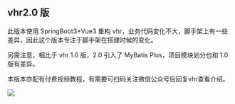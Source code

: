 ## vhr2.0 版

此版本使用 SpringBoot3+Vue3 重构 vhr，业务代码变化不大，脚手架上有一些差异，因此这个版本专注于脚手架在搭建时候的变化。

另需注意，相比于 vhr 1.0 版，2.0 引入了 MyBatis Plus，项目模块划分也和 1.0 版有差异。

本版本亦配有付费视频教程，有需要可扫码关注微信公众号后回复vhr查看介绍。

![](https://open.weixin.qq.com/qr/code?username=a_javaboy)
